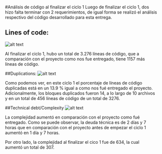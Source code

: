 #Análisis de código al finalizar el ciclo 1
Luego de finalizar el ciclo 1, dos hizo falta terminar con 2 requerimientos, de igual forma se realizó el análisis respectivo del código desarrollado para esta entrega.

 ## Lines of code: 
![alt text](http://s1.postimg.org/b9mzbnbcv/Screen_Shot_2015_09_27_at_10_56_08_PM.png "Logo Title Text 1")

Al finalizar el ciclo 1, hubo un total de 3.276 líneas de código, que a comparación con el proyecto como nos fue entregado, tiene 1157 más líneas de código. 


##Duplications:
![alt text](http://s14.postimg.org/ta6b9jdw1/Screen_Shot_2015_09_27_at_10_56_23_PM.png "Logo Title Text 1")

Como podemos ver, en este ciclo 1 el porcentaje de líneas de código duplicadas está en un 13.9 % igual a como nos fué entregado el proyecto. Adicionalmente, los bloques duplicados fueron 14, a lo largo de 10 archivos y en un total de 456 líneas de código de un total de 3276.


##Technical debt/Complexity
![alt text](http://s11.postimg.org/5otfmhufn/Screen_Shot_2015_09_27_at_10_48_55_PM.png "Logo Title Text 1")

La complejidad aumentó en comparación con el proyecto como fué entregado. Como se puede observar, la deuda técnica es de 2 días y 7 horas que en comparación con el proyecto antes de empezar el ciclo 1 aumentó en 1 día y 7 horas.

Por otro lado, la complejidad al finalizar el cico 1 fue de 634, la cual aumentó un total de 307.


